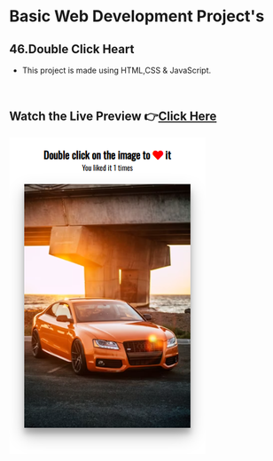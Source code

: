 # Basic Web Development Project's

## 46.Double Click Heart


- This project is made using HTML,CSS & JavaScript.

<br>

## Watch the Live Preview 👉[Click Here](https://sorcererchiragsingh.github.io/Web-Development-Projects/46-Double%20click%20heart)

![Preview Image1](https://github.com/sorcererchiragsingh/Web-Development-Projects/blob/main/46-Double%20click%20heart/Images/preview1.png)


<br><br>
